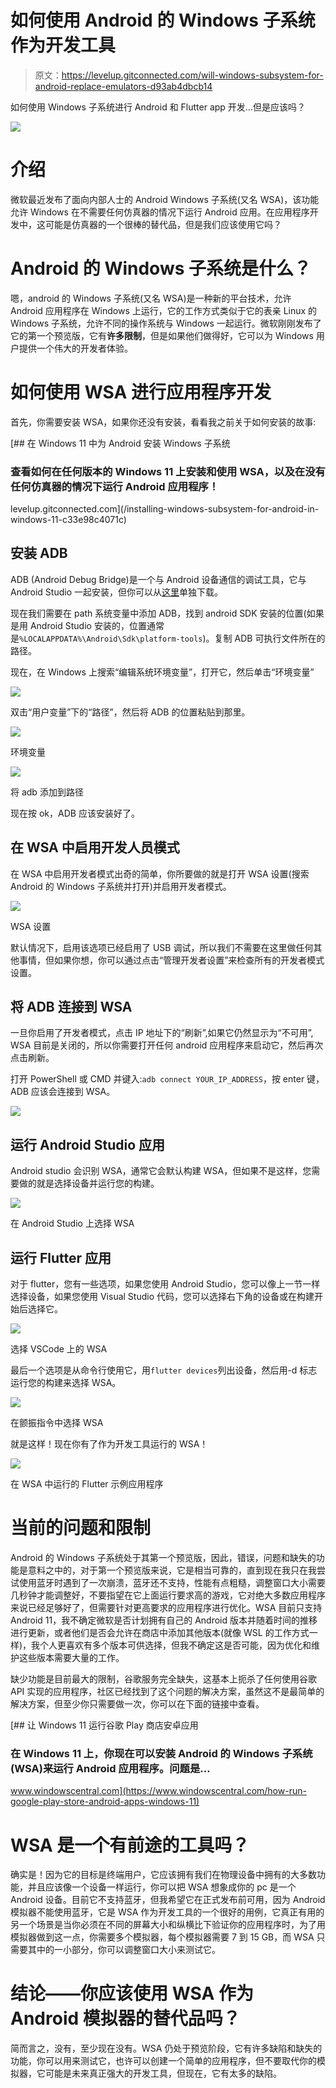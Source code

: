 # 如何使用 Android 的 Windows 子系统作为开发工具

> 原文：<https://levelup.gitconnected.com/will-windows-subsystem-for-android-replace-emulators-d93ab4dbcb14>

如何使用 Windows 子系统进行 Android 和 Flutter app 开发…但是应该吗？

![](img/9f979a21dd77726b8661ee664b306a46.png)

# 介绍

微软最近发布了面向内部人士的 Android Windows 子系统(又名 WSA)，该功能允许 Windows 在不需要任何仿真器的情况下运行 Android 应用。在应用程序开发中，这可能是仿真器的一个很棒的替代品，但是我们应该使用它吗？

# Android 的 Windows 子系统是什么？

嗯，android 的 Windows 子系统(又名 WSA)是一种新的平台技术，允许 Android 应用程序在 Windows 上运行，它的工作方式类似于它的表亲 Linux 的 Windows 子系统，允许不同的操作系统与 Windows 一起运行。微软刚刚发布了它的第一个预览版，它有**许多限制**，但是如果他们做得好，它可以为 Windows 用户提供一个伟大的开发者体验。

# 如何使用 WSA 进行应用程序开发

首先，你需要安装 WSA，如果你还没有安装，看看我之前关于如何安装的故事:

[](/installing-windows-subsystem-for-android-in-windows-11-c33e98c4071c) [## 在 Windows 11 中为 Android 安装 Windows 子系统

### 查看如何在任何版本的 Windows 11 上安装和使用 WSA，以及在没有任何仿真器的情况下运行 Android 应用程序！

levelup.gitconnected.com](/installing-windows-subsystem-for-android-in-windows-11-c33e98c4071c) 

## 安装 ADB

ADB (Android Debug Bridge)是一个与 Android 设备通信的调试工具，它与 Android Studio 一起安装，但你可以从[这里](https://developer.android.com/studio/releases/platform-tools)单独下载。

现在我们需要在 path 系统变量中添加 ADB，找到 android SDK 安装的位置(如果是用 Android Studio 安装的，位置通常是`%LOCALAPPDATA%\Android\Sdk\platform-tools`)。复制 ADB 可执行文件所在的路径。

现在，在 Windows 上搜索“编辑系统环境变量”，打开它，然后单击“环境变量”

![](img/98ebe1f0cf00a48d5dad89eee868223f.png)

双击“用户变量”下的“路径”，然后将 ADB 的位置粘贴到那里。

![](img/81dd594d73c09550291dc21fa009bf20.png)

环境变量

![](img/8fe36ea82bc25f6feb7daa37d5ed2b2b.png)

将 adb 添加到路径

现在按 ok，ADB 应该安装好了。

## 在 WSA 中启用开发人员模式

在 WSA 中启用开发者模式出奇的简单，你所要做的就是打开 WSA 设置(搜索 Android 的 Windows 子系统并打开)并启用开发者模式。

![](img/db7580234cf89b1eb83163af94b461ab.png)

WSA 设置

默认情况下，启用该选项已经启用了 USB 调试，所以我们不需要在这里做任何其他事情，但如果你想，你可以通过点击“管理开发者设置”来检查所有的开发者模式设置。

## 将 ADB 连接到 WSA

一旦你启用了开发者模式，点击 IP 地址下的“刷新”,如果它仍然显示为“不可用”, WSA 目前是关闭的，所以你需要打开任何 android 应用程序来启动它，然后再次点击刷新。

打开 PowerShell 或 CMD 并键入:`adb connect YOUR_IP_ADDRESS`，按 enter 键，ADB 应该会连接到 WSA。

![](img/ec4f3ac9a845ba051a6687dbb6c44db2.png)

## 运行 Android Studio 应用

Android studio 会识别 WSA，通常它会默认构建 WSA，但如果不是这样，您需要做的就是选择设备并运行您的构建。

![](img/970d344aec4f0660bf0f3d2fda2dfae2.png)

在 Android Studio 上选择 WSA

## 运行 Flutter 应用

对于 flutter，您有一些选项，如果您使用 Android Studio，您可以像上一节一样选择设备，如果您使用 Visual Studio 代码，您可以选择右下角的设备或在构建开始后选择它。

![](img/8c645a72c4888d3b1c0653cffe9fc971.png)

选择 VSCode 上的 WSA

最后一个选项是从命令行使用它，用`flutter devices`列出设备，然后用-d 标志运行您的构建来选择 WSA。

![](img/28f8397088e50a1afed4406a2c41396a.png)

在颤振指令中选择 WSA

就是这样！现在你有了作为开发工具运行的 WSA！

![](img/a9818d1c2edf1fe36980d8b4feaf946f.png)

在 WSA 中运行的 Flutter 示例应用程序

# 当前的问题和限制

Android 的 Windows 子系统处于其第一个预览版，因此，错误，问题和缺失的功能是意料之中的，对于第一个预览版来说，它是相当可靠的，直到现在我只在我尝试使用蓝牙时遇到了一次崩溃，蓝牙还不支持，性能有点粗糙，调整窗口大小需要几秒钟才能调整好，不要指望在它上面运行要求高的游戏，它对绝大多数应用程序来说已经足够好了，但需要针对更高要求的应用程序进行优化。WSA 目前只支持 Android 11，我不确定微软是否计划拥有自己的 Android 版本并随着时间的推移进行更新，或者他们是否会允许在商店中添加其他版本(就像 WSL 的工作方式一样)，我个人更喜欢有多个版本可供选择，但我不确定这是否可能，因为优化和维护这些版本需要大量的工作。

缺少功能是目前最大的限制，谷歌服务完全缺失，这基本上扼杀了任何使用谷歌 API 实现的应用程序，社区已经找到了这个问题的解决方案，虽然这不是最简单的解决方案，但至少你只需要做一次，你可以在下面的链接中查看。

[](https://www.windowscentral.com/how-run-google-play-store-android-apps-windows-11) [## 让 Windows 11 运行谷歌 Play 商店安卓应用

### 在 Windows 11 上，你现在可以安装 Android 的 Windows 子系统(WSA)来运行 Android 应用程序。问题是…

www.windowscentral.com](https://www.windowscentral.com/how-run-google-play-store-android-apps-windows-11) 

# WSA 是一个有前途的工具吗？

确实是！因为它的目标是终端用户，它应该拥有我们在物理设备中拥有的大多数功能，并且应该像一个设备一样运行，你可以把 WSA 想象成你的 pc 是一个 Android 设备。目前它不支持蓝牙，但我希望它在正式发布前可用，因为 Android 模拟器不能使用蓝牙，它是 WSA 作为开发工具的一个很好的用例，它真正有用的另一个场景是当你必须在不同的屏幕大小和纵横比下验证你的应用程序时，为了用模拟器做到这一点，你需要多个模拟器，每个模拟器需要 7 到 15 GB，而 WSA 只需要其中的一小部分，你可以调整窗口大小来测试它。

# 结论——你应该使用 WSA 作为 Android 模拟器的替代品吗？

简而言之，没有，至少现在没有。WSA 仍处于预览阶段，它有许多缺陷和缺失的功能，你可以用来测试它，也许可以创建一个简单的应用程序，但不要取代你的模拟器，它可能是未来真正强大的开发工具，但现在，它有太多的缺陷。